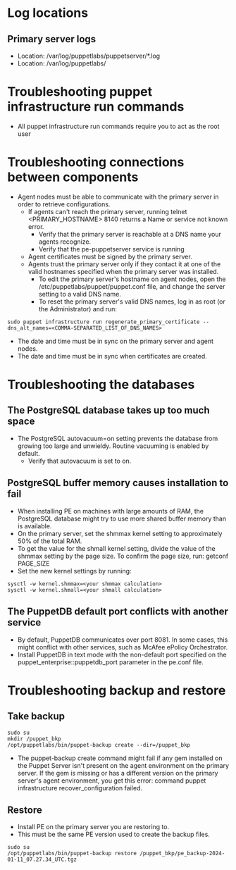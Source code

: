# Log locations
## Primary server logs
- Location: /var/log/puppetlabs/puppetserver/*.log
- Location: /var/log/puppetlabs/

# Troubleshooting puppet infrastructure run commands
- All puppet infrastructure run commands require you to act as the root user

# Troubleshooting connections between components
- Agent nodes must be able to communicate with the primary server in order to retrieve configurations.
  - If agents can't reach the primary server, running telnet <PRIMARY_HOSTNAME> 8140 returns a Name or service not known error.
     - Verify that the primary server is reachable at a DNS name your agents recognize.
     - Verify that the pe-puppetserver service is running
  - Agent certificates must be signed by the primary server.
  - Agents trust the primary server only if they contact it at one of the valid hostnames specified when the primary server was installed.
     - To edit the primary server's hostname on agent nodes, open the /etc/puppetlabs/puppet/puppet.conf file, and change the server setting to a valid DNS name.
     - To reset the primary server's valid DNS names, log in as root (or the Administrator) and run:
```
sudo puppet infrastructure run regenerate_primary_certificate --dns_alt_names=<COMMA-SEPARATED_LIST_OF_DNS_NAMES>
```
- The date and time must be in sync on the primary server and agent nodes.
- The date and time must be in sync when certificates are created.

# Troubleshooting the databases

## The PostgreSQL database takes up too much space
- The PostgreSQL autovacuum=on setting prevents the database from growing too large and unwieldy. Routine vacuuming is enabled by default.
  - Verify that autovacuum is set to on.

## PostgreSQL buffer memory causes installation to fail
- When installing PE on machines with large amounts of RAM, the PostgreSQL database might try to use more shared buffer memory than is available.
- On the primary server, set the shmmax kernel setting to approximately 50% of the total RAM.
- To get the value for the shmall kernel setting, divide the value of the shmmax setting by the page size. To confirm the page size, run: getconf PAGE_SIZE
- Set the new kernel settings by running:
```
sysctl -w kernel.shmmax=<your shmmax calculation>
sysctl -w kernel.shmall=<your shmall calculation>
```

## The PuppetDB default port conflicts with another service
- By default, PuppetDB communicates over port 8081. In some cases, this might conflict with other services, such as McAfee ePolicy Orchestrator.
- Install PuppetDB in text mode with the non-default port specified on the puppet_enterprise::puppetdb_port parameter in the pe.conf file.


# Troubleshooting backup and restore

## Take backup
```
sudo su
mkdir /puppet_bkp
/opt/puppetlabs/bin/puppet-backup create --dir=/puppet_bkp
```

- The puppet-backup create command might fail if any gem installed on the Puppet Server isn't present on the agent environment on the primary server. If the gem is missing or has a different version on the primary server's agent environment, you get this error: command puppet infrastructure recover_configuration failed.

## Restore
- Install PE on the primary server you are restoring to.
- This must be the same PE version used to create the backup files.

```
sudo su
/opt/puppetlabs/bin/puppet-backup restore /puppet_bkp/pe_backup-2024-01-11_07.27.34_UTC.tgz
```
